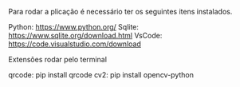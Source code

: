 Para rodar a plicação é necessário ter os seguintes itens instalados.

Python: https://www.python.org/
Sqlite: https://www.sqlite.org/download.html
VsCode: https://code.visualstudio.com/download

Extensões rodar pelo terminal

qrcode: pip install qrcode
cv2: pip install opencv-python
